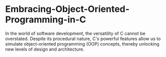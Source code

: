 # Embracing-Object-Oriented-Programming-in-C
In the world of software development, the versatility of C cannot be overstated. Despite its procedural nature, C's powerful features allow us to simulate object-oriented programming (OOP) concepts, thereby unlocking new levels of design and architecture.
